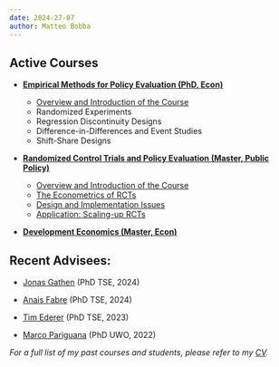 ```yaml
---
date: 2024-27-07
author: Matteo Bobba
---
```



## Active Courses 

- **[Empirical Methods for Policy Evaluation (PhD, Econ)](/Syllabus_EMPE.pdf)**
    - [Overview and Introduction of the Course](/EMPE_Intro.pdf)
    - Randomized Experiments
    - Regression Discontinuity Designs
    - Difference-in-Differences and Event Studies
    - Shift-Share Designs

- **[Randomized Control Trials and Policy Evaluation (Master, Public Policy)](/M2_S2_Randomized_Control_Trial_and_Policy_Evaluation_BOBBA.pdf)**
    - [Overview and Introduction of the Course](/RCT_part1.pdf)
    - [The Econometrics of RCTs](/RCT_part2.pdf)
    - [Design and Implementation Issues](/RCT_part3.pdf)
    - [Application: Scaling-up RCTs](/RCT_part4.pdf)

- **[Development Economics (Master, Econ)](/Syllabus_Introduction_to_Development.pdf)**



## Recent Advisees:

- [Jonas Gathen](https://www.jonasgathen.com/) (PhD TSE, 2024) 

- [Anais Fabre](https://www.anaisfabre.com/home) (PhD TSE, 2024) 

- [Tim Ederer](https://sites.google.com/view/tim-ederer) (PhD TSE, 2023) 

- [Marco Pariguana](https://www.marcopariguana.com/) (PhD UWO, 2022) 

*For a full list of my past courses and students, please refer to my [CV](/cv.pdf).*



